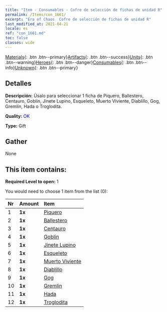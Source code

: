 ```yaml
---
title: "Item - Consumables - Cofre de selección de fichas de unidad R"
permalink: /Items/con_1661/
excerpt: "Era of Chaos  Cofre de selección de fichas de unidad R"
last_modified_at: 2021-04-21
locale: es
ref: "con_1661.md"
toc: false
classes: wide
---
```

 [Materials](/es/Items/){: .btn .btn--primary}[Artifacts](/es/Items/Artifacts/){: .btn .btn--success}[Units](/es/Items/Units/){: .btn .btn--warning}[Heroes](/es/Items/Heroes/){: .btn .btn--danger}[Consumables](/es/Items/Consumables/){: .btn .btn--info}[Unknown](/es/Items/Unknown/){: .btn .btn--primary}

## Detalles
 **Descripción:** Úsalo para seleccionar 1 ficha de Piquero, Ballestero, Centauro, Goblin, Jinete Lupino, Esqueleto, Muerto Viviente, Diablillo, Gog, Gremlin, Hada o Troglodita.

 **Quality:** <span style="color: #0000CD">OK</span>

 **Type:** Gift

## Gather

  None

## This item contains:

 **Required Level to open:** 1

 You would need to choose 1 item from the list (0):

  | Nr | Amount |     Item    |
  |:---|:-------|:------------|
  | 1 |  **1x** | [Piquero](/es/Items/unt_190/) |  | 
  | 2 |  **1x** | [Ballestero](/es/Items/unt_191/) |  | 
  | 3 |  **1x** | [Centauro](/es/Items/unt_199/) |  | 
  | 4 |  **1x** | [Goblin](/es/Items/unt_217/) |  | 
  | 5 |  **1x** | [Jinete Lupino](/es/Items/unt_218/) |  | 
  | 6 |  **1x** | [Esqueleto](/es/Items/unt_208/) |  | 
  | 7 |  **1x** | [Muerto Viviente](/es/Items/unt_209/) |  | 
  | 8 |  **1x** | [Diablillo](/es/Items/unt_226/) |  | 
  | 9 |  **1x** | [Gog](/es/Items/unt_227/) |  | 
  | 10 |  **1x** | [Gremlin](/es/Items/unt_235/) |  | 
  | 11 |  **1x** | [Hada](/es/Items/unt_262/) |  | 
  | 12 |  **1x** | [Troglodita](/es/Items/unt_244/) |  | 
